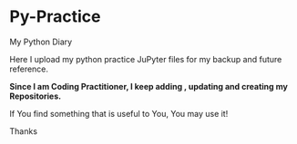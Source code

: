 # Py-Practice
My Python Diary

Here I upload my python practice JuPyter files for my backup and future reference.


__Since I am Coding Practitioner, I keep adding , updating and creating my Repositories.__ 

If You find something that is useful to You, You may use it!

Thanks
